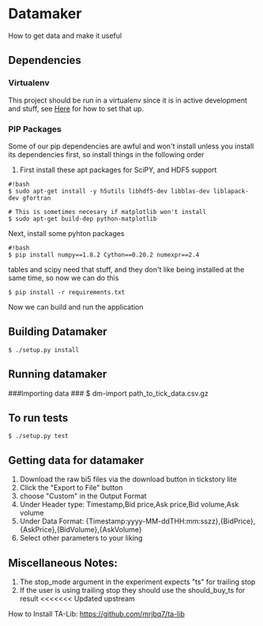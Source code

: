 # Datamaker #

How to get data and make it useful

## Dependencies ##
### Virtualenv ###
This project should be run in a virtualenv since it is in active development and stuff, see [Here](http://virtualenvwrapper.readthedocs.org/en/latest/) for how to set that up.
### PIP Packages ###
Some of our pip dependencies are awful and won't install unless you install its dependencies first, so install things in the following order

1. First install these apt packages for SciPY, and HDF5 support
```
#!bash
$ sudo apt-get install -y h5utils libhdf5-dev libblas-dev liblapack-dev gfortran 

# This is sometimes necesary if matplotlib won't install
$ sudo apt-get build-dep python-matplotlib

```

Next, install some pyhton packages
```
#!bash
$ pip install numpy==1.8.2 Cython==0.20.2 numexpr==2.4
```
tables and scipy need that stuff, and they don't like being installed at the same time, so now we can do this

```
$ pip install -r requirements.txt
```
Now we can build and run the application


## Building Datamaker ##
    $ ./setup.py install
## Running datamaker ##
###Importing data ###
    $ dm-import path_to_tick_data.csv.gz

## To run tests ##
    $ ./setup.py test

## Getting data for datamaker ##
1. Download the raw bi5 files via the download button in tickstory lite
2. Click the "Export to File" button
3. choose "Custom" in the Output Format
4. Under Header type:
Timestamp,Bid price,Ask price,Bid volume,Ask volume
5. Under Data Format:
{Timestamp:yyyy-MM-ddTHH:mm:sszz},{BidPrice},{AskPrice},{BidVolume},{AskVolume}
6. Select other parameters to your liking

## Miscellaneous Notes: ##
1. The stop_mode argument in the experiment expects "ts" for trailing stop
2. If the user is using trailing stop they should use the should_buy_ts for result
<<<<<<< Updated upstream

How to Install TA-Lib: https://github.com/mrjbq7/ta-lib
